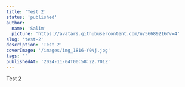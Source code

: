 ```yaml
---
title: 'Test 2'
status: 'published'
author:
  name: 'Salim'
  picture: 'https://avatars.githubusercontent.com/u/56689216?v=4'
slug: 'test-2'
description: 'Test 2'
coverImage: '/images/img_1816-Y0Nj.jpg'
tags: ''
publishedAt: '2024-11-04T00:58:22.701Z'
---
```


Test 2